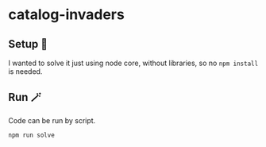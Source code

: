 # catalog-invaders

## Setup 🚀

I wanted to solve it just using node core, without libraries, so no `npm install` is needed.

## Run 🪄

Code can be run by script.

```bash
npm run solve
```
